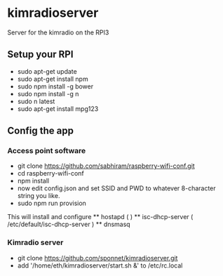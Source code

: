 # kimradioserver

Server for the kimradio on the RPI3

## Setup your RPI

* sudo apt-get update
* sudo apt-get install npm
* sudo npm install -g bower
* sudo npm install -g n
* sudo n latest
* sudo apt-get install mpg123

## Config the app

### Access point software
* git clone https://github.com/sabhiram/raspberry-wifi-conf.git
* cd raspberry-wifi-conf
* npm install
* now edit config.json and set SSID and PWD to whatever 8-character string you like.
* sudo npm run provision

This will install and configure 
** hostapd ( )
** isc-dhcp-server ( /etc/default/isc-dhcp-server )
** dnsmasq



### Kimradio server
* git clone https://github.com/sponnet/kimradioserver.git
* add '/home/eth/kimradioserver/start.sh &' to /etc/rc.local




